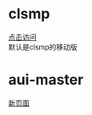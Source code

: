 # clsmp
[点击访问](https://zhangxin369.github.io/home.html)  
默认是clsmp的移动版
# aui-master  
[新页面](https://zhangxin369.github.io/aui-master/test/)
